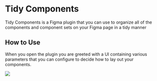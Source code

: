 # Tidy Components

Tidy Components is a Figma plugin that you can use to organize all of the components and component sets on your Figma page in a tidy manner

## How to Use

When you open the plugin you are greeted with a UI containing various parameters that you can configure to decide how to lay out your components.

![](TidyComponentsDemo.gif)
